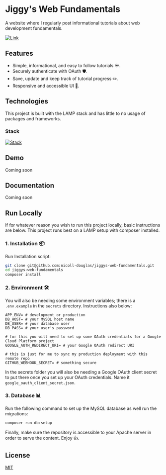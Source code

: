# Jiggy's Web Fundamentals

A website where I regularly post informational tutorials about web development fundamentals.

[![Link](https://img.shields.io/badge/Live_At-https://jwf.nicolldouglas.dev-3d56a0)](https://jwf.nicolldouglas.dev)

## Features

- Simple, informational, and easy to follow tutorials ☀️.
- Securely authenticate with OAuth 🛡️.
- Save, update and keep track of tutorial progress ✏️.
- Responsive and accessible UI 📱.

## Technologies

This project is built with the LAMP stack and has little to no usage of packages and frameworks.

### Stack

[![Stack](https://skillicons.dev/icons?i=html,css,js,php,mysql,ubuntu)](https://skillicons.dev)

## Demo

Coming soon

## Documentation

Coming soon

## Run Locally

If for whatever reason you wish to run this project locally, basic instructions are below. This project runs best on a LAMP setup with composer installed.

### 1. Installation 📦

Run Installation script:

```bash
git clone git@github.com:nicoll-douglas/jiggys-web-fundamentals.git
cd jiggys-web-fundamentals
composer install
```

### 2. Environment 🛠️

You will also be needing some environment variables; there is a `.env.example` in the `secrets` directory. Instructions also below:

```
APP_ENV= # development or production
DB_HOST= # your MySQL host name
DB_USER= # your database user
DB_PASS= # your user's password

# for this you will need to set up some OAuth credentials for a Google Cloud Platform project
GOOGLE_AUTH_REDIRECT_URI= # your Google OAuth redirect URI

# this is just for me to sync my production deployment with this remote repo
GITHUB_WEBHOOK_SECRET= # something secure
```

In the secrets folder you will also be needing a Google OAuth client secret to put there once you set up your OAuth credentials. Name it `google_oauth_client_secret.json`.

### 3. Database 📊

Run the following command to set up the MySQL database as well run the migrations:

```bash
composer run db:setup
```

Finally, make sure the repository is accessible to your Apache server in order to serve the content. Enjoy 👍.

## License

[MIT](https://choosealicense.com/licenses/mit/)
